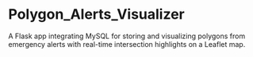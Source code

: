 # Polygon_Alerts_Visualizer
A Flask app integrating MySQL for storing and visualizing polygons from emergency alerts with real-time intersection highlights on a Leaflet map.

